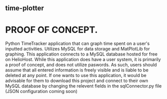 ## time-plotter
# PROOF OF CONCEPT.
Python TimeTracker application that can graph time spent on a user's inputted activities. Utilizes MySQL for data storage and MatPlotLib for graphing.
This application connects to a MySQL database hosted for free on HelioHost. While this application does have a user system, it is primarily a proof of concept, and does not utilize paswords. As such, users should assume that all entered information is freely visible and is liable to be deleted at any point.
If one wants to use this application, it would be advisable for them to download this project and connect to  their own MySQL database by changing the relevent fields in the sqlConnector.py file (JSON configuration coming soon)
